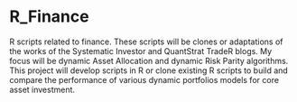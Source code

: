 # R_Finance
R scripts related to finance. These scripts will be clones or adaptations of the works of the Systematic Investor and QuantStrat TradeR blogs. My focus will be dynamic Asset Allocation and dynamic Risk Parity algorithms.
This project will develop scripts in R or clone existing R scripts to build and compare the performance of various dynamic portfolios models for core asset investment.

